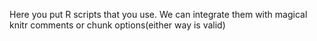 Here you put R scripts that you use. We can integrate them with magical knitr comments or chunk options(either way is valid)

